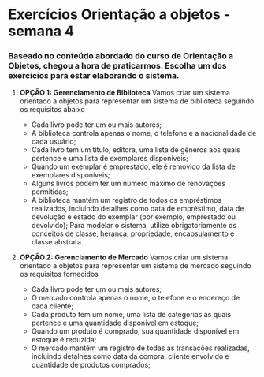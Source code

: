 # Exercícios Orientação a objetos - semana 4

### Baseado no conteúdo abordado do curso de Orientação a Objetos, chegou a hora de praticarmos. Escolha um dos exercícios para estar elaborando o sistema.

1. **OPÇÃO 1: Gerenciamento de Biblioteca**
    Vamos criar um sistema orientado a objetos para representar um sistema de biblioteca seguindo os requisitos abaixo
    - Cada livro pode ter um ou mais autores;
    - A biblioteca controla apenas o nome, o telefone e a nacionalidade de cada usuário;
    - Cada livro tem um título, editora, uma lista de gêneros aos quais pertence e uma lista de exemplares disponíveis;
    - Quando um exemplar é emprestado, ele é removido da lista de exemplares disponíveis;
    - Alguns livros podem ter um número máximo de renovações permitidas; 
    - A biblioteca mantém um registro de todos os empréstimos realizados, incluindo detalhes como data de empréstimo, data de devolução e estado do exemplar (por exemplo, emprestado ou devolvido);
    Para modelar o sistema, utilize obrigatoriamente os conceitos de classe, herança, propriedade, encapsulamento e classe abstrata.

2. **OPÇÃO 2: Gerenciamento de Mercado**
    Vamos criar um sistema orientado a objetos para representar um sistema de mercado seguindo os requisitos fornecidos
    - Cada livro pode ter um ou mais autores;
    - O mercado controla apenas o nome, o telefone e o endereço de cada cliente;
    - Cada produto tem um nome, uma lista de categorias às quais pertence e uma quantidade disponível em estoque;
    - Quando um produto é comprado, sua quantidade disponível em estoque é reduzida;
    - O mercado mantém um registro de todas as transações realizadas, incluindo detalhes como data da compra, cliente envolvido e quantidade de produtos comprados;

